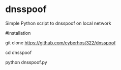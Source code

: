# dnsspoof
Simple Python script to dnsspoof on local network


#installation

git clone https://github.com/cyberhost322/dnsspoof

cd dnsspoof

python dnsspoof.py

